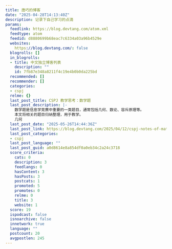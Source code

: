 ```yaml
---
title: 唐巧的博客
date: "2025-04-28T14:13:40Z"
description: 记录下自己学习的点滴
params:
  feedlink: https://blog.devtang.com/atom.xml
  feedtype: atom
  feedid: d8880699b68eac7c6334a03a96b4529e
  websites:
    https://blog.devtang.com/: false
  blogrolls: []
  in_blogrolls:
  - title: 中文独立博客列表
    description: ""
    id: 7fb87e348a8211f4c19e4b0b0da225bd
  recommended: []
  recommender: []
  categories:
  - cspj
  relme: {}
  last_post_title: CSPJ 教学思考：数学题
  last_post_description: |-
    数学题是信息学竞赛中重要的一类题目，通常包括几何、数论、容斥原理等。
    本文将相关的题目归纳整理，用于教学。
    几何
  last_post_date: "2025-05-26T14:44:36Z"
  last_post_link: https://blog.devtang.com/2025/04/12/cspj-notes-of-math-problems/
  last_post_categories:
  - cspj
  last_post_language: ""
  last_post_guid: a0d8614e8a854df0a0eb34c2a24c3718
  score_criteria:
    cats: 0
    description: 3
    feedlangs: 0
    hasContent: 3
    hasPosts: 3
    postcats: 1
    promoted: 5
    promotes: 0
    relme: 0
    title: 3
    website: 1
  score: 19
  ispodcast: false
  isnoarchive: false
  innetwork: true
  language: ""
  postcount: 20
  avgpostlen: 245
---
```

